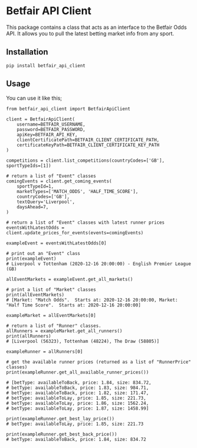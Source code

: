 # Betfair API Client

This package contains a class that acts as an interface to the Betfair Odds API.  It allows you to pull the latest betting market info from any sport.
## Installation
```pip install betfair_api_client```

## Usage

You can use it like this;
```
from betfair_api_client import BetfairApiClient

client = BetfairApiClient(
    username=BETFAIR_USERNAME, 
    password=BETFAIR_PASSWORD,
    apiKey=BETFAIR_API_KEY,
    clientCertificatePath=BETFAIR_CLIENT_CERTIFICATE_PATH,
    certificateKeyPath=BETFAIR_CLIENT_CERTIFICATE_KEY_PATH
)

competitions = client.list_competitions(countryCodes=['GB'], sportTypeIds=[1])

# return a list of "Event" classes
comingEvents = client.get_coming_events(
    sportTypeId=1,
    marketTypes=['MATCH_ODDS', 'HALF_TIME_SCORE'], 
    countryCodes=['GB'],
    textQuery='Liverpool',
    daysAhead=7,
)  

# return a list of "Event" classes with latest runner prices
eventsWithLatestOdds = client.update_prices_for_events(events=comingEvents)

exampleEvent = eventsWithLatestOdds[0]

# print out an "Event" class
print(exampleEvent)
# Liverpool v Tottenham (2020-12-16 20:00:00) - English Premier League (GB)

allEventMarkets = exampleEvent.get_all_markets()

# print a list of "Market" classes
print(allEventMarkets)
# [Market: "Match Odds".  Starts at: 2020-12-16 20:00:00, Market: "Half Time Score".  Starts at: 2020-12-16 20:00:00]

exampleMarket = allEventMarkets[0]

# return a list of "Runner" classes.
allRunners = exampleMarket.get_all_runners()
print(allRunners)
# [Liverpool (56323), Tottenham (48224), The Draw (58805)]

exampleRunner = allRunners[0]

# get the available runner prices (returned as a list of "RunnerPrice" classes)
print(exampleRunner.get_all_available_runner_prices())

# [betType: availableToBack, price: 1.84, size: 834.72,
# betType: availableToBack, price: 1.83, size: 984.71,
# betType: availableToBack, price: 1.82, size: 171.47,
# betType: availableToLay, price: 1.85, size: 221.73,
# betType: availableToLay, price: 1.86, size: 1562.24,
# betType: availableToLay, price: 1.87, size: 1458.99]

print(exampleRunner.get_best_lay_price())
# betType: availableToLay, price: 1.85, size: 221.73

print(exampleRunner.get_best_back_price())
# betType: availableToBack, price: 1.84, size: 834.72

```
